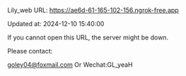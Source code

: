 Lily_web URL: https://ae6d-61-165-102-156.ngrok-free.app

Updated at: 2024-12-10 15:40:00

If you cannot open this URL, the server might be down.

Please contact: 

goley04@foxmail.com Or Wechat:GL_yeaH